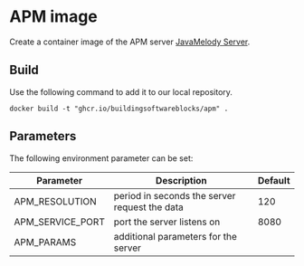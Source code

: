 # APM image

Create a container image of the APM
server [JavaMelody Server](https://github.com/javamelody/javamelody/wiki/UserGuideAdvanced).

## Build

Use the following command to add it to our local repository.

``docker build -t "ghcr.io/buildingsoftwareblocks/apm" .``

## Parameters

The following environment parameter can be set:

| Parameter        | Description                                   | Default |
|------------------|-----------------------------------------------|---------|
| APM_RESOLUTION   | period in seconds the server request the data | 120     |
| APM_SERVICE_PORT | port the server listens on                    | 8080    |
| APM_PARAMS       | additional parameters for the server          |         |
